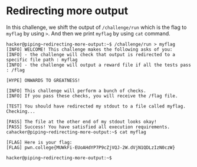 # Redirecting more output
In this challenge, we shift the output of `/challenge/run` which is the flag to `myflag` by using `>`. 
And then we print `myflag` by using `cat` command.
```
hacker@piping~redirecting-more-output:~$ /challenge/run > myflag
[INFO] WELCOME! This challenge makes the following asks of you:
[INFO] - the challenge will check that output is redirected to a specific file path : myflag
[INFO] - the challenge will output a reward file if all the tests pass : /flag

[HYPE] ONWARDS TO GREATNESS!

[INFO] This challenge will perform a bunch of checks.
[INFO] If you pass these checks, you will receive the /flag file.

[TEST] You should have redirected my stdout to a file called myflag. Checking...

[PASS] The file at the other end of my stdout looks okay!
[PASS] Success! You have satisfied all execution requirements.
cahacker@piping~redirecting-more-output:~$ cat myflag

[FLAG] Here is your flag:
[FLAG] pwn.college{MUWkFi-EUoAHdYP7P9cZjVQJ-2W.dVjN1QDLzIzN0czW}

hacker@piping~redirecting-more-output:~$
```
